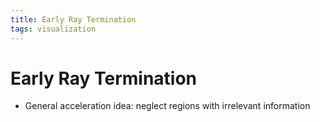 ```yaml
---
title: Early Ray Termination
tags: visualization
---
```


# Early Ray Termination
- General acceleration idea: neglect regions with irrelevant information
































